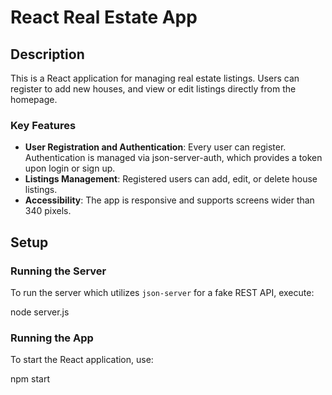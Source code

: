 # React Real Estate App

## Description

This is a React application for managing real estate listings. Users can register to add new houses, and view or edit listings directly from the homepage.

### Key Features

- **User Registration and Authentication**: Every user can register. Authentication is managed via json-server-auth, which provides a token upon login or sign up.
- **Listings Management**: Registered users can add, edit, or delete house listings.
- **Accessibility**: The app is responsive and supports screens wider than 340 pixels.

## Setup

### Running the Server

To run the server which utilizes `json-server` for a fake REST API, execute:

node server.js

### Running the App

To start the React application, use:

npm start
